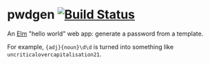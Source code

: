 pwdgen [![Build Status](https://travis-ci.org/blacktaxi/pwdgen-elm.svg)](https://travis-ci.org/blacktaxi/pwdgen-elm)
======

An [Elm](http://elm-lang.org/) "hello world" web app: generate a password from a template.

For example, `{adj}{noun}\d\d` is turned into something like `uncriticalovercapitalisation21`.
